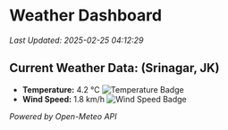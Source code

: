 
# Weather Dashboard

_Last Updated: 2025-02-25 04:12:29_

## Current Weather Data: (Srinagar, JK)
- **Temperature:** 4.2 °C ![Temperature Badge](https://img.shields.io/badge/Temperature-Low%20Temp-blue)
- **Wind Speed:** 1.8 km/h ![Wind Speed Badge](https://img.shields.io/badge/Wind%20Speed-Light%20Wind-blue)

*Powered by Open-Meteo API*

